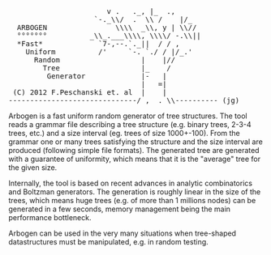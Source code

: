 <pre>
                       v .   ._, |_  .,
                    `-._\\/  .  \\ /    |/_
  ARBOGEN                \\\\  _\\, y | \\//
  °°°°°°°          _\\_.___\\\\, \\\\/ -.\\||
  *Fast*             `7-,--.`._||  / / ,
    Uniform          /'     `-. `./ / |/_.'
      Random                   |    |//
        Tree                   |_    /
         Generator             |-   |
                               |   =|
 (C) 2012 F.Peschanski et. al  |    |
------------------------------/ ,  . \\---------- (jg)
</pre>

Arbogen is a fast uniform random generator of tree structures.
The tool reads a grammar file describing a tree structure
(e.g. binary trees, 2-3-4 trees, etc.) and a size interval
 (eg. trees of size 1000+-100). From the grammar one or
many trees satisfying the structure and the size interval
are produced (following simple file formats).
The generated tree are generated with a guarantee of uniformity,
 which means that it is the "average" tree for the given size.

Internally, the tool is based on recent advances in analytic
combinatorics and Boltzman generators.  The generation is
roughly linear in the size of the trees, which means huge
trees (e.g. of more than 1 millions nodes) can be generated
 in a few seconds, memory management being the main
performance bottleneck.

Arbogen can be used in the very many situations when tree-shaped
datastructures must be manipulated, e.g. in random testing.
